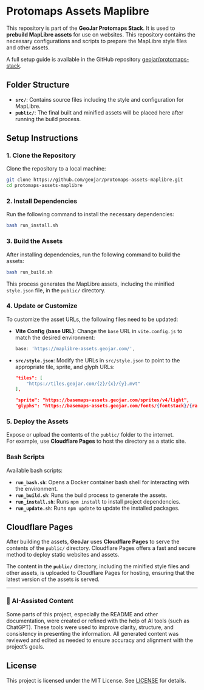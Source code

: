 # Protomaps Assets Maplibre

This repository is part of the **GeoJar Protomaps Stack**. It is used to **prebuild MapLibre assets** for use on websites. This repository contains the necessary configurations and scripts to prepare the MapLibre style files and other assets.

A full setup guide is available in the GitHub repository [geojar/protomaps-stack](https://github.com/geojar/protomaps-stack).

## Folder Structure

- **`src/`**: Contains source files including the style and configuration for MapLibre.
- **`public/`**: The final built and minified assets will be placed here after running the build process.

## Setup Instructions

### 1. Clone the Repository
Clone the repository to a local machine:

```bash
git clone https://github.com/geojar/protomaps-assets-maplibre.git
cd protomaps-assets-maplibre
```

### 2. Install Dependencies
Run the following command to install the necessary dependencies:

```bash
bash run_install.sh
```

### 3. Build the Assets
After installing dependencies, run the following command to build the assets:

```bash
bash run_build.sh
```

This process generates the MapLibre assets, including the minified `style.json` file, in the `public/` directory.

### 4. Update or Customize
To customize the asset URLs, the following files need to be updated:

- **Vite Config (base URL)**:
  Change the `base` URL in `vite.config.js` to match the desired environment:

  ```js
  base: 'https://maplibre-assets.geojar.com/',
  ```

- **`src/style.json`**:
  Modify the URLs in `src/style.json` to point to the appropriate tile, sprite, and glyph URLs:

  ```json
  "tiles": [
      "https://tiles.geojar.com/{z}/{x}/{y}.mvt"
  ],
  
  "sprite": "https://basemaps-assets.geojar.com/sprites/v4/light",
  "glyphs": "https://basemaps-assets.geojar.com/fonts/{fontstack}/{range}.pbf"
  ```

### 5. Deploy the Assets

Expose or upload the contents of the `public/` folder to the internet.  
For example, use **Cloudflare Pages** to host the directory as a static site.

### Bash Scripts

Available bash scripts:

- **`run_bash.sh`**: Opens a Docker container bash shell for interacting with the environment.
- **`run_build.sh`**: Runs the build process to generate the assets.
- **`run_install.sh`**: Runs `npm install` to install project dependencies.
- **`run_update.sh`**: Runs `npm update` to update the installed packages.

## Cloudflare Pages

After building the assets, **GeoJar** uses **Cloudflare Pages** to serve the contents of the `public/` directory. Cloudflare Pages offers a fast and secure method to deploy static websites and assets.

The content in the **`public/`** directory, including the minified style files and other assets, is uploaded to Cloudflare Pages for hosting, ensuring that the latest version of the assets is served.

---

### 🤖 AI-Assisted Content

Some parts of this project, especially the README and other documentation, were created or refined with the help of AI tools (such as ChatGPT). These tools were used to improve clarity, structure, and consistency in presenting the information. All generated content was reviewed and edited as needed to ensure accuracy and alignment with the project’s goals.

## License

This project is licensed under the MIT License. See [LICENSE](LICENSE) for details.